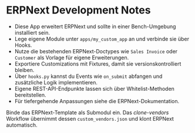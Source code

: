 # ERPNext Development Notes

* Diese App erweitert ERPNext und sollte in einer Bench-Umgebung installiert sein.
* Lege eigene Module unter `apps/my_custom_app` an und verbinde sie über Hooks.
* Nutze die bestehenden ERPNext-Doctypes wie `Sales Invoice` oder `Customer` als Vorlage für eigene Erweiterungen.
* Exportiere Customizations mit Fixtures, damit sie versionskontrolliert bleiben.
* Über `hooks.py` kannst du Events wie `on_submit` abfangen und zusätzliche Logik implementieren.
* Eigene REST-API-Endpunkte lassen sich über Whitelist-Methoden bereitstellen.
* Für tiefergehende Anpassungen siehe die ERPNext-Dokumentation.

Binde das ERPNext-Template als Submodul ein. Das *clone-vendors* Workflow übernimmt dessen `custom_vendors.json` und klont ERPNext automatisch.
